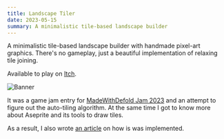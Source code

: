 ```yaml
---
title: Landscape Tiler
date: 2023-05-15
summary: A minimalistic tile-based landscape builder
---
```


A minimalistic tile-based landscape builder with handmade pixel-art graphics. There's no gameplay, just a beautiful implementation of relaxing tile joining.

Available to play on [Itch](https://astrochili.itch.io/landscape-tiler).

![Banner](landscapetiler_banner.jpg)

It was a game jam entry for [MadeWithDefold Jam 2023](https://itch.io/jam/madewithdefold-jam-2023/rate/2071398) and an attempt to figure out the auto-tiling algorithm. At the same time I got to know more about Aseprite and its tools to draw tiles.

As a result, I also wrote [an article](https://astronachos.com/posts/madewithdefold-jam-2023/) on how is was implemented.
